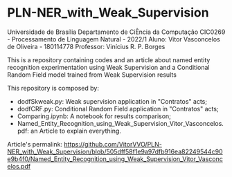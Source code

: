 # PLN-NER_with_Weak_Supervision

Universidade de Brasília
Departamento de CiÊncia da Computação
CIC0269 - Processamento de Linguagem Natural - 2022/1
Aluno: Vitor Vasconcelos de Oliveira - 180114778
Professor: Vinícius R. P. Borges

This is a repository containing codes and an article about named entity recognition experimentation using Weak Supervision and a Conditional Random Field model trained from Weak Supervision results

This repository is composed by:
  * dodfSkweak.py: Weak supervision application in "Contratos" acts;
  * dodfCRF.py: Conditional Random Field application in "Contratos" acts;
  * Comparing.ipynb: A notebook for results comparison;
  * Named_Entity_Recognition_using_Weak_Supervision_Vitor_Vasconcelos.pdf: an Article to explain everything.

Article's permalink: https://github.com/VitorVVO/PLN-NER_with_Weak_Supervision/blob/505dff58f1e9a97dfb916ea82249544c90e9b4f0/Named_Entity_Recognition_using_Weak_Supervision_Vitor_Vasconcelos.pdf
